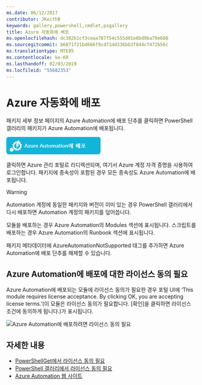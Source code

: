 ```yaml
---
ms.date: 06/12/2017
contributor: JKeithB
keywords: gallery,powershell,cmdlet,psgallery
title: Azure 자동화에 배포
ms.openlocfilehash: dc382b1cf3ceaa787f54c555d01e6bd9ba70e680
ms.sourcegitcommit: b6871f21bd666f9cd71dd336bb3f844cf472b56c
ms.translationtype: MTE95
ms.contentlocale: ko-KR
ms.lasthandoff: 02/03/2019
ms.locfileid: "55682353"
---
```

# <a name="deploy-to-azure-automation"></a>Azure 자동화에 배포

패키지 세부 정보 페이지의 Azure Automation에 배포 단추를 클릭하면 PowerShell 갤러리의 패키지가 Azure Automation에 배포됩니다.

![Azure Automation에 배포](../../Images/DeployToAzureAutomationButton.png)

클릭하면 Azure 관리 포털로 리디렉션되며, 여기서 Azure 계정 자격 증명을 사용하여 로그인합니다.
패키지에 종속성이 포함된 경우 모든 종속성도 Azure Automation에 배포됩니다.

> [!WARNING]
> Automation 계정에 동일한 패키지와 버전이 이미 있는 경우 PowerShell 갤러리에서 다시 배포하면 Automation 계정의 패키지를 덮어씁니다.

모듈을 배포하는 경우 Azure Automation의 Modules 섹션에 표시됩니다.  스크립트를 배포하는 경우 Azure Automation의 Runbook 섹션에 표시됩니다.

패키지 메타데이터에 AzureAutomationNotSupported 태그를 추가하면 Azure Automation에 배포 단추를 해제할 수 있습니다.

## <a name="require-license-acceptance-on-deploy-to-azure-automation"></a>Azure Automation에 배포에 대한 라이선스 동의 필요

Azure Automation에 배포되는 모듈에 라이선스 동의가 필요한 경우 포털 UI에 ‘This module requires license acceptance. By clicking OK, you are accepting license terms.’(이 모듈은 라이선스 동의가 필요합니다. [확인]을 클릭하면 라이선스 조건에 동의하게 됩니다.)가 표시됩니다.

![Azure Automation에 배포하려면 라이선스 동의 필요](../../Images/DeployToAzureAutomationRequireLicenseAcceptanceDisclaimer.png)

## <a name="more-details"></a>자세한 내용

- [PowerShellGet에서 라이선스 동의 필요](../../concepts/module-license-acceptance.md)
- [PowerShell 갤러리에서 라이선스 동의 필요](packages-that-require-license-acceptance.md)
- [Azure Automation 웹 사이트](http://azure.microsoft.com/services/automation/)
